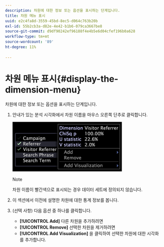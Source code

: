 ```yaml
---
description: 차원에 대한 정보 또는 옵션을 표시하는 단계입니다.
title: 차원 메뉴 표시
uuid: e2c4fa8d-3559-45bd-8ec5-d064c763b20b
exl-id: 55b2cb3a-d82e-4e42-b1b6-079ca3667be8
source-git-commit: d9df90242ef96188f4e4b5e6d04cfef196b0a628
workflow-type: tm+mt
source-wordcount: '89'
ht-degree: 11%

---
```


# 차원 메뉴 표시{#display-the-dimension-menu}

차원에 대한 정보 또는 옵션을 표시하는 단계입니다.

1. 안내가 있는 분석 시각화에서 차원 이름을 마우스 오른쪽 단추로 클릭합니다.

   ![단계 정보](assets/mnu_GuidedAnalysis.png)

   >[!NOTE]
   >
   >차원 이름이 빨간색으로 표시되는 경우 데이터 세트에 정의되지 않습니다.

1. 이 섹션에서 이전에 설명한 차원에 대한 통계 정보를 봅니다.
1. (선택 사항) 다음 옵션 중 하나를 클릭합니다.

   * **[!UICONTROL Add]** 다른 차원을 추가하려면
   * **[!UICONTROL Remove]** 선택한 차원을 제거하려면
   * **[!UICONTROL Add Visualization]** 을 클릭하여 선택한 차원에 대한 시각화를 추가합니다.
